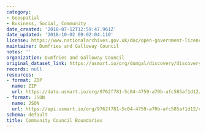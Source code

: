 ```yaml
---
category:
- Geospatial
- Business, Social, Community
date_created: '2018-07-12T12:59:47.961Z'
date_updated: '2018-10-02 09:02:04.110'
license: https://www.nationalarchives.gov.uk/doc/open-government-licence/version/3/
maintainer: Dumfries and Galloway Council
notes: ''
organization: Dumfries and Galloway Council
original_dataset_link: https://usmart.io/org/dumgal/discovery/discovery-view-detail/1efec530-bc75-40c3-8578-e263b5d750ab
records: null
resources:
- format: ZIP
  name: ZIP
  url: https://data.usmart.io/org/9762f781-5c04-4759-a70b-afc585af1d12/resource?resourceGUID=8479d7d9-5c9a-4415-afff-46ddbc164fcb
- format: JSON
  name: JSON
  url: https://api.usmart.io/org/9762f781-5c04-4759-a70b-afc585af1d12/cd71ccc9-9e96-473b-b542-063aa16acfc1/1/urql
schema: default
title: Community Council Boundaries
---
```

